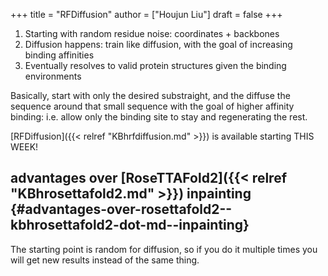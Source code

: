 +++
title = "RFDiffusion"
author = ["Houjun Liu"]
draft = false
+++

1.  Starting with random residue noise: coordinates + backbones
2.  Diffusion happens: train like diffusion, with the goal of increasing binding affinities
3.  Eventually resolves to valid protein structures given the binding environments

Basically, start with only the desired substraight, and the diffuse the sequence around that small sequence with the goal of higher affinity binding: i.e. allow only the binding site to stay and regenerating the rest.

[RFDiffusion]({{< relref "KBhrfdiffusion.md" >}}) is available starting THIS WEEK!


## advantages over [RoseTTAFold2]({{< relref "KBhrosettafold2.md" >}}) inpainting {#advantages-over-rosettafold2--kbhrosettafold2-dot-md--inpainting}

The starting point is random for diffusion, so if you do it multiple times you will get new results instead of the same thing.